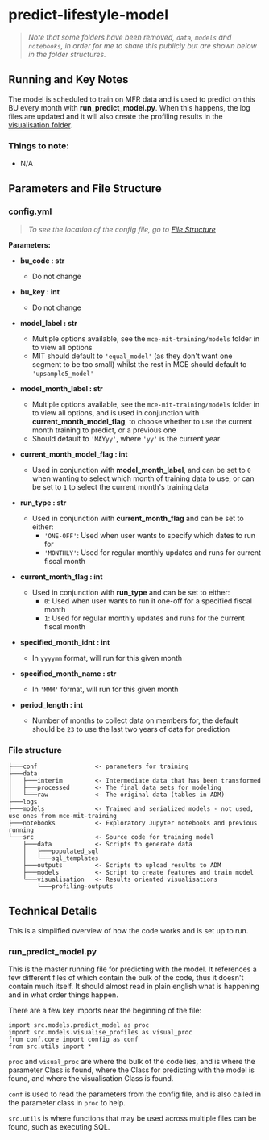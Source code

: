 # predict-lifestyle-model

> *Note that some folders have been removed, `data`, `models` and `notebooks`, in order for me to share this publicly but are shown below in the folder structures.*

## Running and Key Notes

The model is scheduled to train on MFR data and is used to predict on this BU every month with **run_predict_model.py**. When this happens, the log files are updated and it will also create the profiling results in the [visualisation folder](#file-structure).

### Things to note:

* N/A

## Parameters and File Structure

### config.yml 

> *To see the location of the config file, go to [File Structure](#file-structure)*

**Parameters:** 
* **bu_code : str**
    * Do not change 

* **bu_key : int**
    * Do not change 

* **model_label : str**
    * Multiple options available, see the `mce-mit-training/models` folder in to view all options 
    * MIT should default to `'equal_model'` (as they don't want one segment to be too small) whilst the rest in MCE should default to `'upsample5_model'`

* **model_month_label : str**
    * Multiple options available, see the `mce-mit-training/models` folder in to view all options, and is used in conjunction with **current_month_model_flag**, to choose whether to use the current month training to predict, or a previous one
    * Should default to `'MAYyy'`, where `'yy'` is the current year

* **current_month_model_flag : int**
    * Used in conjunction with **model_month_label**, and can be set to `0` when wanting to select which month of training data to use, or can be set to `1` to select the current month's training data

* **run_type : str**
    * Used in conjunction with **current_month_flag** and can be set to either: 
        * `'ONE-OFF'`: Used when user wants to specify which dates to run for
        * `'MONTHLY'`: Used for regular monthly updates and runs for current fiscal month

* **current_month_flag : int** 
    * Used in conjunction with **run_type** and can be set to either:
        * `0`: Used when user wants to run it one-off for a specified fiscal month
        * `1`: Used for regular monthly updates and runs for the current fiscal month

* **specified_month_idnt : int**
    * In `yyyymm` format, will run for this given month

* **specified_month_name : str**
    * In `'MMM'` format, will run for this given month

* **period_length : int**
    * Number of months to collect data on members for, the default should be `23` to use the last two years of data for prediction

### File structure

```
├───conf                <- parameters for training  
├───data
│   ├───interim         <- Intermediate data that has been transformed
│   ├───processed       <- The final data sets for modeling
│   └───raw             <- The original data (tables in ADM)
├───logs
├───models              <- Trained and serialized models - not used, use ones from mce-mit-training
├───notebooks           <- Exploratory Jupyter notebooks and previous running
└───src                 <- Source code for training model
    ├───data            <- Scripts to generate data
    │   ├───populated_sql
    │   └───sql_templates
    ├───outputs         <- Scripts to upload results to ADM
    ├───models          <- Script to create features and train model
    └───visualisation   <- Results oriented visualisations
        └───profiling-outputs

```

## Technical Details

This is a simplified overview of how the code works and is set up to run.

### run_predict_model.py

This is the master running file for predicting with the model. It references a few different files of which contain the bulk of the code, thus it doesn't contain much itself. It should almost read in plain english what is happening and in what order things happen.

There are a few key imports near the beginning of the file:

```
import src.models.predict_model as proc
import src.models.visualise_profiles as visual_proc
from conf.core import config as conf
from src.utils import *
```

`proc` and `visual_proc` are where the bulk of the code lies, and is where the parameter Class is found,  where the Class for predicting with the model is found, and where the visualisation Class is found. 

`conf` is used to read the parameters from the config file, and is also called in the parameter class in `proc` to help.

`src.utils` is where functions that may be used across multiple files can be found, such as executing SQL. 